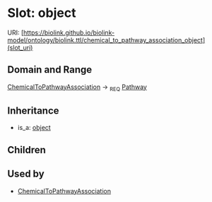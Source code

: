 # Slot: object




URI: [https://biolink.github.io/biolink-model/ontology/biolink.ttl/chemical_to_pathway_association_object](slot_uri)
## Domain and Range

[ChemicalToPathwayAssociation](ChemicalToPathwayAssociation.md) ->  <sub>REQ</sub> [Pathway](Pathway.md)
## Inheritance

 *  is_a: [object](object.md)
## Children

## Used by

 * [ChemicalToPathwayAssociation](ChemicalToPathwayAssociation.md)
